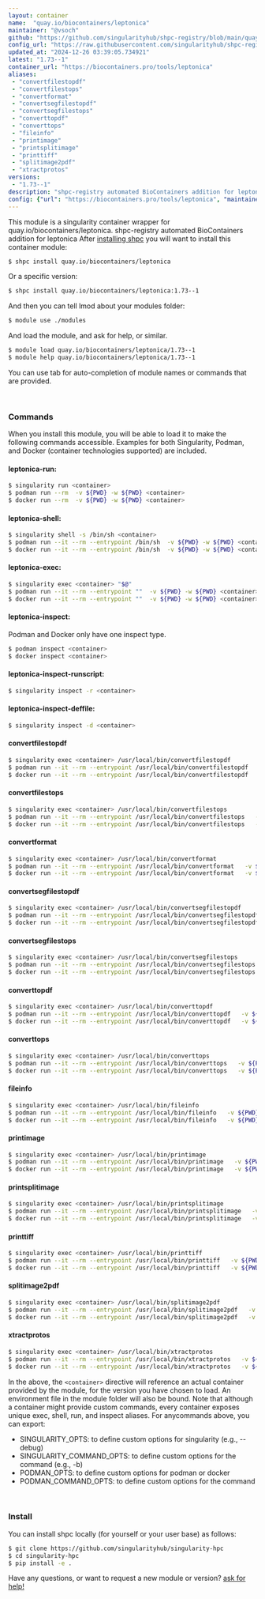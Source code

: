 ```yaml
---
layout: container
name:  "quay.io/biocontainers/leptonica"
maintainer: "@vsoch"
github: "https://github.com/singularityhub/shpc-registry/blob/main/quay.io/biocontainers/leptonica/container.yaml"
config_url: "https://raw.githubusercontent.com/singularityhub/shpc-registry/main/quay.io/biocontainers/leptonica/container.yaml"
updated_at: "2024-12-26 03:39:05.734921"
latest: "1.73--1"
container_url: "https://biocontainers.pro/tools/leptonica"
aliases:
 - "convertfilestopdf"
 - "convertfilestops"
 - "convertformat"
 - "convertsegfilestopdf"
 - "convertsegfilestops"
 - "converttopdf"
 - "converttops"
 - "fileinfo"
 - "printimage"
 - "printsplitimage"
 - "printtiff"
 - "splitimage2pdf"
 - "xtractprotos"
versions:
 - "1.73--1"
description: "shpc-registry automated BioContainers addition for leptonica"
config: {"url": "https://biocontainers.pro/tools/leptonica", "maintainer": "@vsoch", "description": "shpc-registry automated BioContainers addition for leptonica", "latest": {"1.73--1": "sha256:45909c3d01fc0fec702c17616ea7d605f970943b25030c73ffecc4a9687df866"}, "tags": {"1.73--1": "sha256:45909c3d01fc0fec702c17616ea7d605f970943b25030c73ffecc4a9687df866"}, "docker": "quay.io/biocontainers/leptonica", "aliases": {"convertfilestopdf": "/usr/local/bin/convertfilestopdf", "convertfilestops": "/usr/local/bin/convertfilestops", "convertformat": "/usr/local/bin/convertformat", "convertsegfilestopdf": "/usr/local/bin/convertsegfilestopdf", "convertsegfilestops": "/usr/local/bin/convertsegfilestops", "converttopdf": "/usr/local/bin/converttopdf", "converttops": "/usr/local/bin/converttops", "fileinfo": "/usr/local/bin/fileinfo", "printimage": "/usr/local/bin/printimage", "printsplitimage": "/usr/local/bin/printsplitimage", "printtiff": "/usr/local/bin/printtiff", "splitimage2pdf": "/usr/local/bin/splitimage2pdf", "xtractprotos": "/usr/local/bin/xtractprotos"}}
---
```


This module is a singularity container wrapper for quay.io/biocontainers/leptonica.
shpc-registry automated BioContainers addition for leptonica
After [installing shpc](#install) you will want to install this container module:


```bash
$ shpc install quay.io/biocontainers/leptonica
```

Or a specific version:

```bash
$ shpc install quay.io/biocontainers/leptonica:1.73--1
```

And then you can tell lmod about your modules folder:

```bash
$ module use ./modules
```

And load the module, and ask for help, or similar.

```bash
$ module load quay.io/biocontainers/leptonica/1.73--1
$ module help quay.io/biocontainers/leptonica/1.73--1
```

You can use tab for auto-completion of module names or commands that are provided.

<br>

### Commands

When you install this module, you will be able to load it to make the following commands accessible.
Examples for both Singularity, Podman, and Docker (container technologies supported) are included.

#### leptonica-run:

```bash
$ singularity run <container>
$ podman run --rm  -v ${PWD} -w ${PWD} <container>
$ docker run --rm  -v ${PWD} -w ${PWD} <container>
```

#### leptonica-shell:

```bash
$ singularity shell -s /bin/sh <container>
$ podman run --it --rm --entrypoint /bin/sh  -v ${PWD} -w ${PWD} <container>
$ docker run --it --rm --entrypoint /bin/sh  -v ${PWD} -w ${PWD} <container>
```

#### leptonica-exec:

```bash
$ singularity exec <container> "$@"
$ podman run --it --rm --entrypoint ""  -v ${PWD} -w ${PWD} <container> "$@"
$ docker run --it --rm --entrypoint ""  -v ${PWD} -w ${PWD} <container> "$@"
```

#### leptonica-inspect:

Podman and Docker only have one inspect type.

```bash
$ podman inspect <container>
$ docker inspect <container>
```

#### leptonica-inspect-runscript:

```bash
$ singularity inspect -r <container>
```

#### leptonica-inspect-deffile:

```bash
$ singularity inspect -d <container>
```


#### convertfilestopdf

```bash
$ singularity exec <container> /usr/local/bin/convertfilestopdf
$ podman run --it --rm --entrypoint /usr/local/bin/convertfilestopdf   -v ${PWD} -w ${PWD} <container> -c " $@"
$ docker run --it --rm --entrypoint /usr/local/bin/convertfilestopdf   -v ${PWD} -w ${PWD} <container> -c " $@"
```


#### convertfilestops

```bash
$ singularity exec <container> /usr/local/bin/convertfilestops
$ podman run --it --rm --entrypoint /usr/local/bin/convertfilestops   -v ${PWD} -w ${PWD} <container> -c " $@"
$ docker run --it --rm --entrypoint /usr/local/bin/convertfilestops   -v ${PWD} -w ${PWD} <container> -c " $@"
```


#### convertformat

```bash
$ singularity exec <container> /usr/local/bin/convertformat
$ podman run --it --rm --entrypoint /usr/local/bin/convertformat   -v ${PWD} -w ${PWD} <container> -c " $@"
$ docker run --it --rm --entrypoint /usr/local/bin/convertformat   -v ${PWD} -w ${PWD} <container> -c " $@"
```


#### convertsegfilestopdf

```bash
$ singularity exec <container> /usr/local/bin/convertsegfilestopdf
$ podman run --it --rm --entrypoint /usr/local/bin/convertsegfilestopdf   -v ${PWD} -w ${PWD} <container> -c " $@"
$ docker run --it --rm --entrypoint /usr/local/bin/convertsegfilestopdf   -v ${PWD} -w ${PWD} <container> -c " $@"
```


#### convertsegfilestops

```bash
$ singularity exec <container> /usr/local/bin/convertsegfilestops
$ podman run --it --rm --entrypoint /usr/local/bin/convertsegfilestops   -v ${PWD} -w ${PWD} <container> -c " $@"
$ docker run --it --rm --entrypoint /usr/local/bin/convertsegfilestops   -v ${PWD} -w ${PWD} <container> -c " $@"
```


#### converttopdf

```bash
$ singularity exec <container> /usr/local/bin/converttopdf
$ podman run --it --rm --entrypoint /usr/local/bin/converttopdf   -v ${PWD} -w ${PWD} <container> -c " $@"
$ docker run --it --rm --entrypoint /usr/local/bin/converttopdf   -v ${PWD} -w ${PWD} <container> -c " $@"
```


#### converttops

```bash
$ singularity exec <container> /usr/local/bin/converttops
$ podman run --it --rm --entrypoint /usr/local/bin/converttops   -v ${PWD} -w ${PWD} <container> -c " $@"
$ docker run --it --rm --entrypoint /usr/local/bin/converttops   -v ${PWD} -w ${PWD} <container> -c " $@"
```


#### fileinfo

```bash
$ singularity exec <container> /usr/local/bin/fileinfo
$ podman run --it --rm --entrypoint /usr/local/bin/fileinfo   -v ${PWD} -w ${PWD} <container> -c " $@"
$ docker run --it --rm --entrypoint /usr/local/bin/fileinfo   -v ${PWD} -w ${PWD} <container> -c " $@"
```


#### printimage

```bash
$ singularity exec <container> /usr/local/bin/printimage
$ podman run --it --rm --entrypoint /usr/local/bin/printimage   -v ${PWD} -w ${PWD} <container> -c " $@"
$ docker run --it --rm --entrypoint /usr/local/bin/printimage   -v ${PWD} -w ${PWD} <container> -c " $@"
```


#### printsplitimage

```bash
$ singularity exec <container> /usr/local/bin/printsplitimage
$ podman run --it --rm --entrypoint /usr/local/bin/printsplitimage   -v ${PWD} -w ${PWD} <container> -c " $@"
$ docker run --it --rm --entrypoint /usr/local/bin/printsplitimage   -v ${PWD} -w ${PWD} <container> -c " $@"
```


#### printtiff

```bash
$ singularity exec <container> /usr/local/bin/printtiff
$ podman run --it --rm --entrypoint /usr/local/bin/printtiff   -v ${PWD} -w ${PWD} <container> -c " $@"
$ docker run --it --rm --entrypoint /usr/local/bin/printtiff   -v ${PWD} -w ${PWD} <container> -c " $@"
```


#### splitimage2pdf

```bash
$ singularity exec <container> /usr/local/bin/splitimage2pdf
$ podman run --it --rm --entrypoint /usr/local/bin/splitimage2pdf   -v ${PWD} -w ${PWD} <container> -c " $@"
$ docker run --it --rm --entrypoint /usr/local/bin/splitimage2pdf   -v ${PWD} -w ${PWD} <container> -c " $@"
```


#### xtractprotos

```bash
$ singularity exec <container> /usr/local/bin/xtractprotos
$ podman run --it --rm --entrypoint /usr/local/bin/xtractprotos   -v ${PWD} -w ${PWD} <container> -c " $@"
$ docker run --it --rm --entrypoint /usr/local/bin/xtractprotos   -v ${PWD} -w ${PWD} <container> -c " $@"
```



In the above, the `<container>` directive will reference an actual container provided
by the module, for the version you have chosen to load. An environment file in the
module folder will also be bound. Note that although a container
might provide custom commands, every container exposes unique exec, shell, run, and
inspect aliases. For anycommands above, you can export:

 - SINGULARITY_OPTS: to define custom options for singularity (e.g., --debug)
 - SINGULARITY_COMMAND_OPTS: to define custom options for the command (e.g., -b)
 - PODMAN_OPTS: to define custom options for podman or docker
 - PODMAN_COMMAND_OPTS: to define custom options for the command

<br>

### Install

You can install shpc locally (for yourself or your user base) as follows:

```bash
$ git clone https://github.com/singularityhub/singularity-hpc
$ cd singularity-hpc
$ pip install -e .
```

Have any questions, or want to request a new module or version? [ask for help!](https://github.com/singularityhub/singularity-hpc/issues)